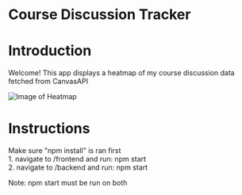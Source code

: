 # Course Discussion Tracker

<h1>Introduction</h1>
Welcome! This app displays a heatmap of my course discussion data fetched from CanvasAPI</br>

![Image of Heatmap](https://github.com/reginawongg/course-activity-tracker/demo.png)

<h1>Instructions</h1>
Make sure "npm install" is ran first</br>
1. navigate to /frontend and run: npm start</br>
2. navigate to /backend and run: npm start</br>

Note: npm start must be run on both 

